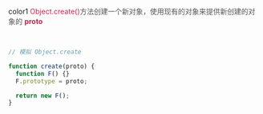 <br/>color1
<font style="color:rgb(199, 37, 78);">Object.create()</font><font style="color:rgb(85, 85, 85);">方法创建一个新对象，使用现有的对象来提供新创建的对象的 </font><font style="color:rgb(199, 37, 78);">__proto__</font>

<br/>

```javascript
// 模拟 Object.create

function create(proto) {
  function F() {}
  F.prototype = proto;

  return new F();
}
```

